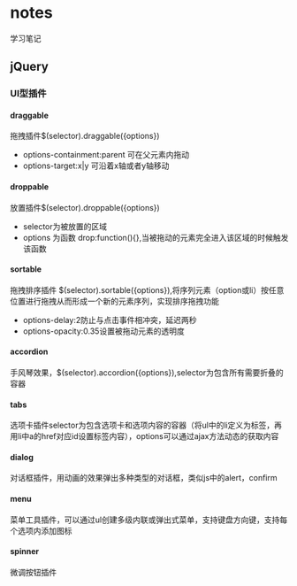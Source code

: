 # notes
学习笔记

## jQuery

### UI型插件

#### draggable
拖拽插件$(selector).draggable({options})
  - options-containment:parent 可在父元素内拖动
  - options-target:x|y 可沿着x轴或者y轴移动
  
#### droppable
放置插件$(selector).droppable({options})
  - selector为被放置的区域
  - options 为函数 drop:function(){},当被拖动的元素完全进入该区域的时候触发该函数
  
#### sortable
拖拽排序插件 $(selector).sortable({options}),将序列元素（option或li）按任意位置进行拖拽从而形成一个新的元素序列，实现排序拖拽功能
  - options-delay:2防止与点击事件相冲突，延迟两秒
  - options-opacity:0.35设置被拖动元素的透明度
  
#### accordion
手风琴效果，$(selector).accordion({options}),selector为包含所有需要折叠的容器

#### tabs
选项卡插件selector为包含选项卡和选项内容的容器（将ul中的li定义为标签，再用li中a的href对应id设置标签内容），options可以通过ajax方法动态的获取内容
  
#### dialog
对话框插件，用动画的效果弹出多种类型的对话框，类似js中的alert，confirm

#### menu
菜单工具插件，可以通过ul创建多级内联或弹出式菜单，支持键盘方向键，支持每个选项内添加图标

#### spinner
微调按钮插件






























